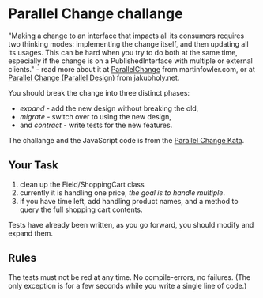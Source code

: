 # Parallel Change challange

"Making a change to an interface that impacts all its consumers requires two thinking modes: implementing the change itself, and then updating all its usages. This can be hard when you try to do both at the same time, especially if the change is on a PublishedInterface with multiple or external clients." - read more about it at [ParallelChange](https://www.martinfowler.com/bliki/ParallelChange.html) from martinfowler.com, or at [Parallel Change (Parallel Design)](https://blog.jakubholy.net/wiki/development/parallel-design-parallel-change/) from jakubholy.net.

You should break the change into three distinct phases:
- *expand* - add the new design without breaking the old,
- *migrate* - switch over to using the new design,
- and *contract* - write tests for the new features.

The challange and the JavaScript code is from the [Parallel Change Kata](https://kata-log.rocks/parallel-change-kata).

## Your Task

1) clean up the Field/ShoppingCart class
2) currently it is handling one price, *the goal is to handle multiple*.
3) if you have time left, add handling product names, and a method to query the full shopping cart contents.

Tests have already been written, as you go forward, you should modify and expand them.

## Rules

The tests must not be red at any time. No compile-errors, no failures. (The only exception is for a few seconds while you write a single line of code.)